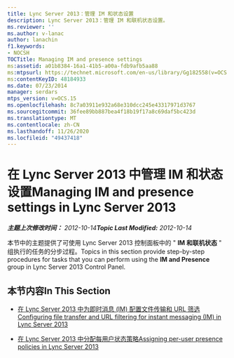 ```yaml
---
title: Lync Server 2013：管理 IM 和状态设置
description: Lync Server 2013：管理 IM 和联机状态设置。
ms.reviewer: ''
ms.author: v-lanac
author: lanachin
f1.keywords:
- NOCSH
TOCTitle: Managing IM and presence settings
ms:assetid: a01b8384-16a1-41b5-a00a-fdb9afb5aa88
ms:mtpsurl: https://technet.microsoft.com/en-us/library/Gg182558(v=OCS.15)
ms:contentKeyID: 48184933
ms.date: 07/23/2014
manager: serdars
mtps_version: v=OCS.15
ms.openlocfilehash: 8c7a03911e932a68e310dcc245e43317971d3767
ms.sourcegitcommit: 36fee89bb887bea4f18b19f17a8c69daf5bc423d
ms.translationtype: MT
ms.contentlocale: zh-CN
ms.lasthandoff: 11/26/2020
ms.locfileid: "49437418"
---
```

# <a name="managing-im-and-presence-settings-in-lync-server-2013"></a><span data-ttu-id="c5a5c-103">在 Lync Server 2013 中管理 IM 和状态设置</span><span class="sxs-lookup"><span data-stu-id="c5a5c-103">Managing IM and presence settings in Lync Server 2013</span></span>

<div data-xmlns="http://www.w3.org/1999/xhtml">

<div class="topic" data-xmlns="http://www.w3.org/1999/xhtml" data-msxsl="urn:schemas-microsoft-com:xslt" data-cs="https://msdn.microsoft.com/">

<div data-asp="https://msdn2.microsoft.com/asp">



</div>

<div id="mainSection">

<div id="mainBody"><span data-ttu-id="c5a5c-104">

<span> </span></span><span class="sxs-lookup"><span data-stu-id="c5a5c-104">

<span> </span></span></span>

<span data-ttu-id="c5a5c-105">_**主题上次修改时间：** 2012-10-14_</span><span class="sxs-lookup"><span data-stu-id="c5a5c-105">_**Topic Last Modified:** 2012-10-14_</span></span>

<span data-ttu-id="c5a5c-106">本节中的主题提供了可使用 Lync Server 2013 控制面板中的 " **IM 和联机状态** " 组执行的任务的分步过程。</span><span class="sxs-lookup"><span data-stu-id="c5a5c-106">Topics in this section provide step-by-step procedures for tasks that you can perform using the **IM and Presence** group in Lync Server 2013 Control Panel.</span></span>

<div>

## <a name="in-this-section"></a><span data-ttu-id="c5a5c-107">本节内容</span><span class="sxs-lookup"><span data-stu-id="c5a5c-107">In This Section</span></span>

  - [<span data-ttu-id="c5a5c-108">在 Lync Server 2013 中为即时消息 (IM) 配置文件传输和 URL 筛选</span><span class="sxs-lookup"><span data-stu-id="c5a5c-108">Configuring file transfer and URL filtering for instant messaging (IM) in Lync Server 2013</span></span>](lync-server-2013-configuring-file-transfer-and-url-filtering-for-instant-messaging-im.md)

  - [<span data-ttu-id="c5a5c-109">在 Lync Server 2013 中分配每用户状态策略</span><span class="sxs-lookup"><span data-stu-id="c5a5c-109">Assigning per-user presence policies in Lync Server 2013</span></span>](lync-server-2013-assigning-per-user-presence-policies.md)

<span data-ttu-id="c5a5c-110"></div>

</div>

<span> </span>

</div>

</div>

</span><span class="sxs-lookup"><span data-stu-id="c5a5c-110"></div>

</div>

<span> </span>

</div>

</div>

</span></span></div>

